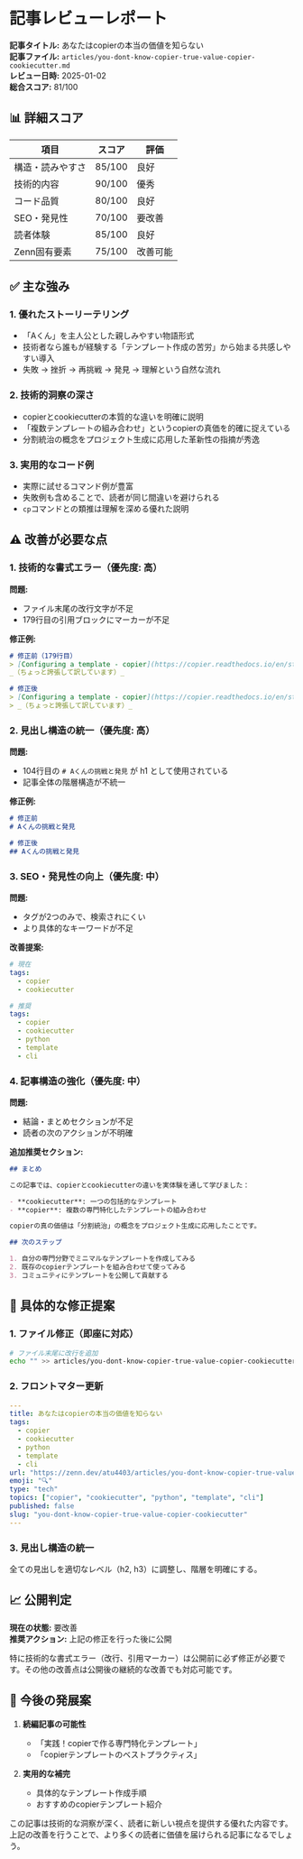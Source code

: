 # 記事レビューレポート

**記事タイトル:** あなたはcopierの本当の価値を知らない  
**記事ファイル:** `articles/you-dont-know-copier-true-value-copier-cookiecutter.md`  
**レビュー日時:** 2025-01-02  
**総合スコア:** 81/100  

## 📊 詳細スコア

| 項目 | スコア | 評価 |
|------|--------|------|
| 構造・読みやすさ | 85/100 | 良好 |
| 技術的内容 | 90/100 | 優秀 |
| コード品質 | 80/100 | 良好 |
| SEO・発見性 | 70/100 | 要改善 |
| 読者体験 | 85/100 | 良好 |
| Zenn固有要素 | 75/100 | 改善可能 |

## ✅ 主な強み

### 1. 優れたストーリーテリング
- 「Aくん」を主人公とした親しみやすい物語形式
- 技術者なら誰もが経験する「テンプレート作成の苦労」から始まる共感しやすい導入
- 失敗 → 挫折 → 再挑戦 → 発見 → 理解という自然な流れ

### 2. 技術的洞察の深さ
- copierとcookiecutterの本質的な違いを明確に説明
- 「複数テンプレートの組み合わせ」というcopierの真価を的確に捉えている
- 分割統治の概念をプロジェクト生成に応用した革新性の指摘が秀逸

### 3. 実用的なコード例
- 実際に試せるコマンド例が豊富
- 失敗例も含めることで、読者が同じ間違いを避けられる
- `cp`コマンドとの類推は理解を深める優れた説明

## ⚠️ 改善が必要な点

### 1. 技術的な書式エラー（優先度: 高）

**問題:**
- ファイル末尾の改行文字が不足
- 179行目の引用ブロックにマーカーが不足

**修正例:**
```markdown
# 修正前（179行目）
> [Configuring a template - copier](https://copier.readthedocs.io/en/stable/configuring/#applying-multiple-templates-to-the-same-subproject)
_（ちょっと誇張して訳しています）_

# 修正後
> [Configuring a template - copier](https://copier.readthedocs.io/en/stable/configuring/#applying-multiple-templates-to-the-same-subproject)
> _（ちょっと誇張して訳しています）_
```

### 2. 見出し構造の統一（優先度: 高）

**問題:**
- 104行目の `# Aくんの挑戦と発見` が h1 として使用されている
- 記事全体の階層構造が不統一

**修正例:**
```markdown
# 修正前
# Aくんの挑戦と発見

# 修正後  
## Aくんの挑戦と発見
```

### 3. SEO・発見性の向上（優先度: 中）

**問題:**
- タグが2つのみで、検索されにくい
- より具体的なキーワードが不足

**改善提案:**
```yaml
# 現在
tags:
  - copier
  - cookiecutter

# 推奨
tags:
  - copier
  - cookiecutter
  - python
  - template
  - cli
```

### 4. 記事構造の強化（優先度: 中）

**問題:**
- 結論・まとめセクションが不足
- 読者の次のアクションが不明確

**追加推奨セクション:**
```markdown
## まとめ

この記事では、copierとcookiecutterの違いを実体験を通して学びました：

- **cookiecutter**: 一つの包括的なテンプレート
- **copier**: 複数の専門特化したテンプレートの組み合わせ

copierの真の価値は「分割統治」の概念をプロジェクト生成に応用したことです。

## 次のステップ

1. 自分の専門分野でミニマルなテンプレートを作成してみる
2. 既存のcopierテンプレートを組み合わせて使ってみる
3. コミュニティにテンプレートを公開して貢献する
```

## 🔧 具体的な修正提案

### 1. ファイル修正（即座に対応）
```bash
# ファイル末尾に改行を追加
echo "" >> articles/you-dont-know-copier-true-value-copier-cookiecutter.md
```

### 2. フロントマター更新
```yaml
---
title: あなたはcopierの本当の価値を知らない
tags:
  - copier
  - cookiecutter
  - python
  - template
  - cli
url: "https://zenn.dev/atu4403/articles/you-dont-know-copier-true-value-copier-cookiecutter"
emoji: "🔍"
type: "tech"
topics: ["copier", "cookiecutter", "python", "template", "cli"]
published: false
slug: "you-dont-know-copier-true-value-copier-cookiecutter"
---
```

### 3. 見出し構造の統一
全ての見出しを適切なレベル（h2, h3）に調整し、階層を明確にする。

## 📈 公開判定

**現在の状態:** 要改善  
**推奨アクション:** 上記の修正を行った後に公開

特に技術的な書式エラー（改行、引用マーカー）は公開前に必ず修正が必要です。その他の改善点は公開後の継続的な改善でも対応可能です。

## 🎯 今後の発展案

1. **続編記事の可能性**
   - 「実践！copierで作る専門特化テンプレート」
   - 「copierテンプレートのベストプラクティス」

2. **実用的な補完**
   - 具体的なテンプレート作成手順
   - おすすめのcopierテンプレート紹介

この記事は技術的な洞察が深く、読者に新しい視点を提供する優れた内容です。上記の改善を行うことで、より多くの読者に価値を届けられる記事になるでしょう。

